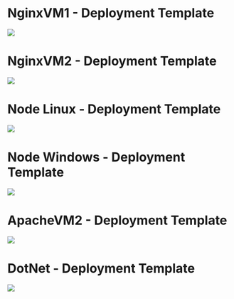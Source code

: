 # NginxVM1 - Deployment Template

<a href="https://portal.azure.com/#create/Microsoft.Template/uri/https%3A%2F%2Fraw.githubusercontent.com%2Fkendubu1%2Fsamples%2Fmain%2Fnginx1%2Ftemplate.json" target="_blank">
    <img src="http://azuredeploy.net/deploybutton.png"/>
</a>

# NginxVM2 - Deployment Template

<a href="https://portal.azure.com/#create/Microsoft.Template/uri/https%3A%2F%2Fraw.githubusercontent.com%2Fkendubu1%2Fsamples%2Fmain%2Fnginx2%2Ftemplate.json" target="_blank">
    <img src="http://azuredeploy.net/deploybutton.png"/>
</a>

# Node Linux - Deployment Template

<a href="https://portal.azure.com/#create/Microsoft.Template/uri/https%3A%2F%2Fraw.githubusercontent.com%2Fkendubu1%2Fsamples%2Fmain%2node-linux%2Ftemplate.json" target="_blank">
    <img src="http://azuredeploy.net/deploybutton.png"/>
</a>

# Node Windows - Deployment Template

<a href="https://portal.azure.com/#create/Microsoft.Template/uri/https%3A%2F%2Fraw.githubusercontent.com%2Fkendubu1%2Fsamples%2Fmain%2Fnode-windows%2Ftemplate.json" target="_blank">
    <img src="http://azuredeploy.net/deploybutton.png"/>
</a>


# ApacheVM2 - Deployment Template

<a href="https://portal.azure.com/#create/Microsoft.Template/uri/https%3A%2F%2Fraw.githubusercontent.com%2Fkendubu1%2Fsamples%2Fmain%2Fapache2%2Fapache2template.json" target="_blank">
    <img src="http://azuredeploy.net/deploybutton.png"/>
</a>

# DotNet - Deployment Template

<a href="https://portal.azure.com/#create/Microsoft.Template/uri/https%3A%2F%2Fraw.githubusercontent.com%2Fkendubu1%2Fsamples%2Fmain%2Fdotnet2%2Fdotnet2template.json" target="_blank">
    <img src="http://azuredeploy.net/deploybutton.png"/>
</a>
